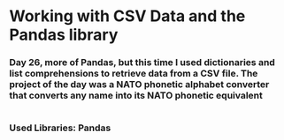 # Working with CSV Data and the Pandas library

### Day 26, more of Pandas, but this time I used dictionaries and list comprehensions to retrieve data from a CSV file. The project of the day was a NATO phonetic alphabet converter that converts any name into its NATO phonetic equivalent
#
### Used Libraries: Pandas